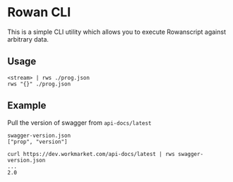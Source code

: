 # Rowan CLI

This is a simple CLI utility which allows you to execute Rowanscript against arbitrary data.

## Usage

    <stream> | rws ./prog.json
    rws "{}" ./prog.json

## Example

Pull the version of swagger from `api-docs/latest`

    swagger-version.json
    ["prop", "version"]

    curl https://dev.workmarket.com/api-docs/latest | rws swagger-version.json
    ... 
    2.0
